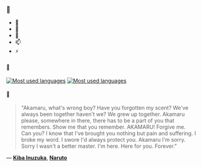 ### 👋

- 🔭
- 🌱
- 💬
- 📫
- ⚡

#### 🧏

[![Most used languages](https://github-readme-stats-aynah.vercel.app/api/top-langs/?username=aynh&theme=solarized-dark&langs_count=6&layout=compact&hide_title=true)](https://github.com/anuraghazra/github-readme-stats#gh-dark-mode-only)
[![Most used languages](https://github-readme-stats-aynah.vercel.app/api/top-langs/?username=aynh&theme=solarized-light&langs_count=6&layout=compact&hide_title=true)](https://github.com/anuraghazra/github-readme-stats#gh-light-mode-only)

#### 💬

> "Akamaru, what's wrong boy? Have you forgotten my scent? We've always been together haven't we? We grew up together. Akamaru please, somewhere in there, there has to be a part of you that remembers. Show me that you remember. AKAMARU! Forgive me. Can you? I know that I've brought you nothing but pain and suffering. I broke my word. I swore I'd always protect you. Akamaru I'm sorry. Sorry I wasn't a better master. I'm here. Here for you. Forever."

&mdash; [**Kiba Inuzuka**](https://myanimelist.net/character.php?q=Kiba%20Inuzuka&cat=character), [**Naruto**](https://myanimelist.net/search/all?q=Naruto&cat=all)
